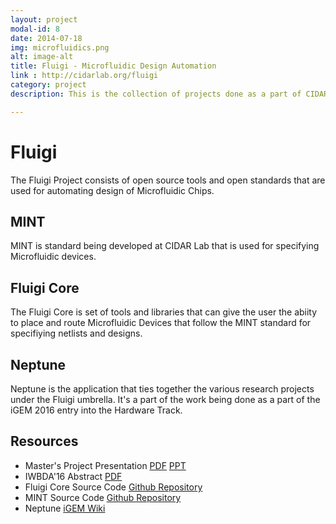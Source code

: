 ```yaml
---
layout: project
modal-id: 8
date: 2014-07-18
img: microfluidics.png
alt: image-alt
title: Fluigi - Microfluidic Design Automation
link : http://cidarlab.org/fluigi
category: project
description: This is the collection of projects done as a part of CIDAR Lab

---
```

# Fluigi

The Fluigi Project consists of open source tools and open standards that are
used for automating design of Microfluidic Chips.

## MINT

MINT is standard being developed at CIDAR Lab that is used for specifying
Microfluidic devices.

## Fluigi Core

The Fluigi Core is set of tools and libraries that can give the user the abiity
to place and route Microfluidic Devices that follow the MINT standard for
specifiying netlists and designs.

## Neptune

Neptune is the application that ties together the various research projects
under the Fluigi umbrella. It's a part of the work being done as a part of the
iGEM 2016 entry into the Hardware Track.

## Resources

- Master's Project Presentation [PDF](/resources/Fluigi_MS_Project_Presentation.pdf)
[PPT](/resources/Fluigi_MS_Project_Presentation.pptx)
- IWBDA'16 Abstract [PDF](/resources/mint_iwbda16_abstract.pdf)
- Fluigi Core Source Code [Github Repository](https://github.com/CIDARLAB/fluigi/)
- MINT Source Code [Github Repository](https://github.com/CIDARLAB/mint)
- Neptune [iGEM Wiki](http://2016.igem.org/Team:BostonU_HW)
